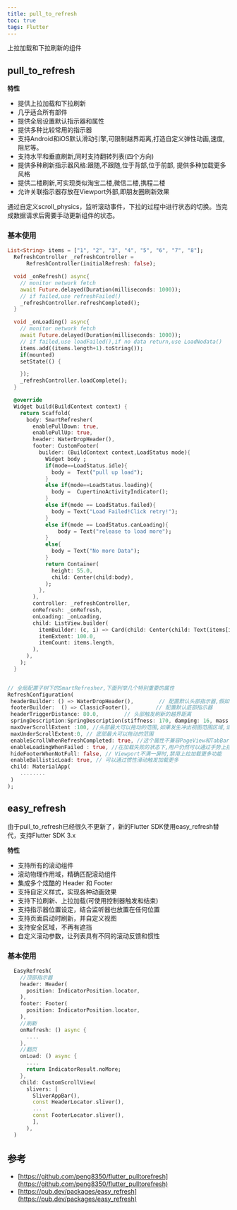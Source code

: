 ```yaml
---
title: pull_to_refresh
toc: true
tags: Flutter
---
```



上拉加载和下拉刷新的组件

## pull_to_refresh

**特性**

- 提供上拉加载和下拉刷新
- 几乎适合所有部件
- 提供全局设置默认指示器和属性
- 提供多种比较常用的指示器
- 支持Android和iOS默认滑动引擎,可限制越界距离,打造自定义弹性动画,速度,阻尼等。
- 支持水平和垂直刷新,同时支持翻转列表(四个方向)
- 提供多种刷新指示器风格:跟随,不跟随,位于背部,位于前部, 提供多种加载更多风格
- 提供二楼刷新,可实现类似淘宝二楼,微信二楼,携程二楼
- 允许关联指示器存放在Viewport外部,即朋友圈刷新效果

通过自定义scroll_physics，监听滚动事件，下拉的过程中进行状态的切换。当完成数据请求后需要手动更新组件的状态。

### 基本使用

```dart
List<String> items = ["1", "2", "3", "4", "5", "6", "7", "8"];
  RefreshController _refreshController =
      RefreshController(initialRefresh: false);

  void _onRefresh() async{
    // monitor network fetch
    await Future.delayed(Duration(milliseconds: 1000));
    // if failed,use refreshFailed()
    _refreshController.refreshCompleted();
  }

  void _onLoading() async{
    // monitor network fetch
    await Future.delayed(Duration(milliseconds: 1000));
    // if failed,use loadFailed(),if no data return,use LoadNodata()
    items.add((items.length+1).toString());
    if(mounted)
    setState(() {

    });
    _refreshController.loadComplete();
  }

  @override
  Widget build(BuildContext context) {
    return Scaffold(
      body: SmartRefresher(
        enablePullDown: true,
        enablePullUp: true,
        header: WaterDropHeader(),
        footer: CustomFooter(
          builder: (BuildContext context,LoadStatus mode){
            Widget body ;
            if(mode==LoadStatus.idle){
              body =  Text("pull up load");
            }
            else if(mode==LoadStatus.loading){
              body =  CupertinoActivityIndicator();
            }
            else if(mode == LoadStatus.failed){
              body = Text("Load Failed!Click retry!");
            }
            else if(mode == LoadStatus.canLoading){
                body = Text("release to load more");
            }
            else{
              body = Text("No more Data");
            }
            return Container(
              height: 55.0,
              child: Center(child:body),
            );
          },
        ),
        controller: _refreshController,
        onRefresh: _onRefresh,
        onLoading: _onLoading,
        child: ListView.builder(
          itemBuilder: (c, i) => Card(child: Center(child: Text(items[i]))),
          itemExtent: 100.0,
          itemCount: items.length,
        ),
      ),
    );
  }


// 全局配置子树下的SmartRefresher,下面列举几个特别重要的属性
RefreshConfiguration(
 headerBuilder: () => WaterDropHeader(),        // 配置默认头部指示器,假如你每个页面的头部指示器都一样的话,你需要设置这个
 footerBuilder:  () => ClassicFooter(),        // 配置默认底部指示器
 headerTriggerDistance: 80.0,        // 头部触发刷新的越界距离
 springDescription:SpringDescription(stiffness: 170, damping: 16, mass: 1.9),         // 自定义回弹动画,三个属性值意义请查询flutter api
 maxOverScrollExtent :100, //头部最大可以拖动的范围,如果发生冲出视图范围区域,请设置这个属性
 maxUnderScrollExtent:0, // 底部最大可以拖动的范围
 enableScrollWhenRefreshCompleted: true, //这个属性不兼容PageView和TabBarView,如果你特别需要TabBarView左右滑动,你需要把它设置为true
 enableLoadingWhenFailed : true, //在加载失败的状态下,用户仍然可以通过手势上拉来触发加载更多
 hideFooterWhenNotFull: false, // Viewport不满一屏时,禁用上拉加载更多功能
 enableBallisticLoad: true, // 可以通过惯性滑动触发加载更多
 child: MaterialApp(
    ........
 )
);
```

## easy_refresh

由于pull_to_refresh已经很久不更新了，新的Flutter SDK使用easy_refresh替代，支持Flutter SDK 3.x

**特性**

- 支持所有的滚动组件
- 滚动物理作用域，精确匹配滚动组件
- 集成多个炫酷的 Header 和 Footer
- 支持自定义样式，实现各种动画效果
- 支持下拉刷新、上拉加载(可使用控制器触发和结束)
- 支持指示器位置设定，结合监听器也放置在任何位置
- 支持页面启动时刷新，并自定义视图
- 支持安全区域，不再有遮挡
- 自定义滚动参数，让列表具有不同的滚动反馈和惯性


### 基本使用

```dart
  EasyRefresh(
    //顶部指示器
    header: Header(
      position: IndicatorPosition.locator,
    ),
    footer: Footer(
      position: IndicatorPosition.locator,
    ),
    //刷新
    onRefresh: () async {
      ....
    },
    //翻页
    onLoad: () async {
      ....
      return IndicatorResult.noMore;
    },
    child: CustomScrollView(
      slivers: [
        SliverAppBar(),
        const HeaderLocator.sliver(),
        ...
        const FooterLocator.sliver(),
        ],
      ),
  )
```

## 参考

- [https://github.com/peng8350/flutter_pulltorefresh](https://github.com/peng8350/flutter_pulltorefresh)
- [https://pub.dev/packages/easy_refresh](https://pub.dev/packages/easy_refresh)
